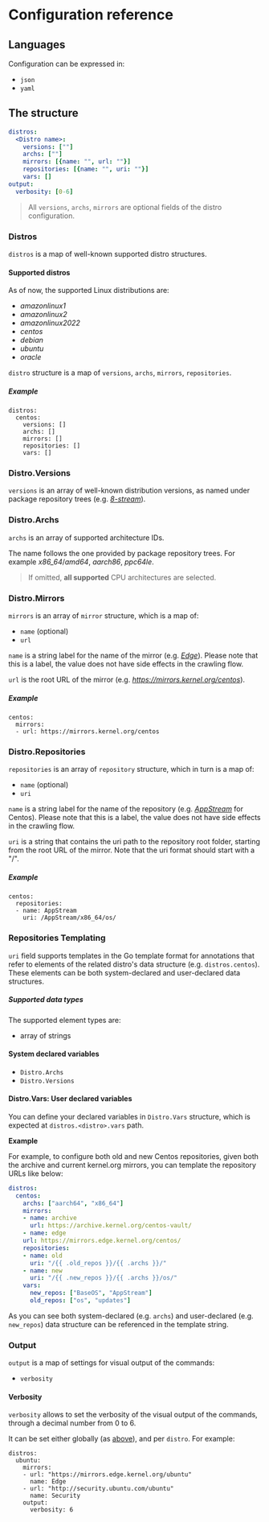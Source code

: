 # Configuration reference

## Languages

Configuration can be expressed in:

- `json`
- `yaml`

## The structure

```yaml
distros:
  <Distro name>:
    versions: [""]
    archs: [""]
    mirrors: [{name: "", url: ""}]
    repositories: [{name: "", uri: ""}]
    vars: []
output:
  verbosity: [0-6]
```

> All `versions`, `archs`, `mirrors` are optional fields of the distro configuration.

### Distros

`distros` is a map of well-known supported distro structures.

#### Supported distros

As of now, the supported Linux distributions are:
- *amazonlinux1*
- *amazonlinux2*
- *amazonlinux2022*
- *centos*
- *debian*
- *ubuntu*
- *oracle*
 
`distro` structure is a map of `versions`, `archs`, `mirrors`, `repositories`.

##### Example

```
distros:
  centos:
    versions: []
    archs: []
    mirrors: []
    repositories: []
    vars: []
```

### Distro.Versions

`versions` is an array of well-known distribution versions, as named under package repository trees (e.g. [*8-stream*](http://mirrors.edge.kernel.org/centos/8-stream/)).

### Distro.Archs

`archs` is an array of supported architecture IDs.

The name follows the one provided by package repository trees. For example *x86_64*/*amd64*, *aarch86*, *ppc64le*.

> If omitted, **all supported** CPU architectures are selected.
 
### Distro.Mirrors

`mirrors` is an array of `mirror` structure, which is a map of:
- `name` (optional)
- `url`

`name` is a string label for the name of the mirror (e.g. [*Edge*](http://mirrors.edge.kernel.org)). Please note that this is a label, the value does not have side effects in the crawling flow.

`url` is the root URL of the mirror (e.g. *https://mirrors.kernel.org/centos*).

##### Example

```
centos:
  mirrors:
  - url: https://mirrors.kernel.org/centos
```

### Distro.Repositories

`repositories` is an array of `repository` structure, which in turn is a map of:
- `name` (optional)
- `uri`

`name` is a string label for the name of the repository (e.g. [*AppStream*](http://mirrors.edge.kernel.org/centos/8-stream/AppStream/) for Centos). Please note that this is a label, the value does not have side effects in the crawling flow.

`uri` is a string that contains the uri path to the repository root folder, starting from the root URL of the mirror. Note that the uri format should start with a "/".

##### Example

```
centos:
  repositories:
  - name: AppStream
    uri: /AppStream/x86_64/os/
```

### Repositories Templating

`uri` field supports templates in the Go template format for annotations that refer to elements of the related distro's data structure (e.g. `distros.centos`). These elements can be both system-declared and user-declared data structures.

##### Supported data types

The supported element types are:

- array of strings

#### System declared variables

- `Distro.Archs`
- `Distro.Versions`

#### Distro.Vars: User declared variables

You can define your declared variables in `Distro.Vars` structure, which is expected at `distros.<distro>.vars` path.

**Example**

For example, to configure both old and new Centos repositories, given both the archive and current kernel.org mirrors, you can template the repository URLs like below:

```yaml
distros:
  centos:
    archs: ["aarch64", "x86_64"]
    mirrors:
    - name: archive
      url: https://archive.kernel.org/centos-vault/
    - name: edge
    url: https://mirrors.edge.kernel.org/centos/
    repositories:
    - name: old
      uri: "/{{ .old_repos }}/{{ .archs }}/"
    - name: new
      uri: "/{{ .new_repos }}/{{ .archs }}/os/"
    vars:
      new_repos: ["BaseOS", "AppStream"]
      old_repos: ["os", "updates"]
```

As you can see both system-declared (e.g. `archs`) and user-declared (e.g. `new_repos`) data structure can be referenced in the template string.

### Output

`output` is a map of settings for visual output of the commands:
- `verbosity`

#### Verbosity

`verbosity` allows to set the verbosity of the visual output of the commands, through a decimal number from 0 to 6.

It can be set either globally (as [above](#the-structure)), and per `distro`. For example:

```
distros:
  ubuntu:
    mirrors:
    - url: "https://mirrors.edge.kernel.org/ubuntu"
      name: Edge
    - url: "http://security.ubuntu.com/ubuntu"
      name: Security
    output:
      verbosity: 6
```


